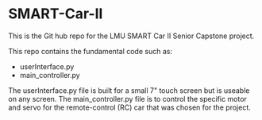 # SMART-Car-II

This is the Git hub repo for the LMU SMART Car II Senior Capstone project. 

This repo contains the fundamental code such as:
- userInterface.py
- main_controller.py

The userInterface.py file is built for a small 7" touch screen but is useable on any screen.
The main_controller.py file is to control the specific motor and servo for the remote-control (RC) car that was chosen for the project. 
